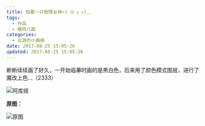 ```yaml
---
title: 临摹一只智障女神∠( ᐛ 」∠)＿
tags:
  - 作品
  - 瞎鸡儿画
categories:
  - 云游的小画册
date: 2017-08-25 15:05:26
updated: 2017-08-25 15:05:26
---
```


断断续续画了好久，一开始临摹时画的是黑白色，后来用了颜色模式图层，进行了魔改上色…（2333）

![阿库娅](https://qcloud-media.yunyoujun.cn/draw/konosuba-aqua.jpg)

<!-- more -->

**原图：**

![原图](https://qcloud-media.yunyoujun.cn/draw/96.png)